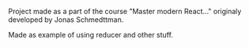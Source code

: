 Project made as a part of the course "Master modern React..." originaly developed by Jonas Schmedttman. 

Made as example of using reducer and other stuff.
